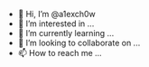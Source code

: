 - 👋 Hi, I’m @a1exch0w
- 👀 I’m interested in ...
- 🌱 I’m currently learning ...
- 💞️ I’m looking to collaborate on ...
- 📫 How to reach me ...

